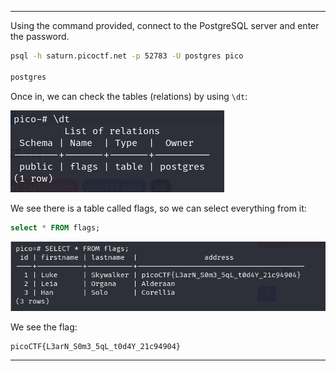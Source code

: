 
---

Using the command provided, connect to the PostgreSQL server and enter the password.

```bash
psql -h saturn.picoctf.net -p 52783 -U postgres pico

postgres
```

Once in, we can check the tables (relations) by using `\dt`:

![](./screenshots/post-1.png)

We see there is a table called flags, so we can select everything from it:

```sql
select * FROM flags;
```

![](./screenshots/post-2.png)

We see the flag:

```text
picoCTF{L3arN_S0m3_5qL_t0d4Y_21c94904}
```

---
